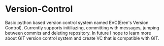 # Version-Control
Basic python based version control system named EVC(Eren's Version Control). Currently supports initiliazing, committing with messages, jumping between commits and deleting repository. In future I hope to learn more about GIT version control system and create VC that is compatible with GIT.
